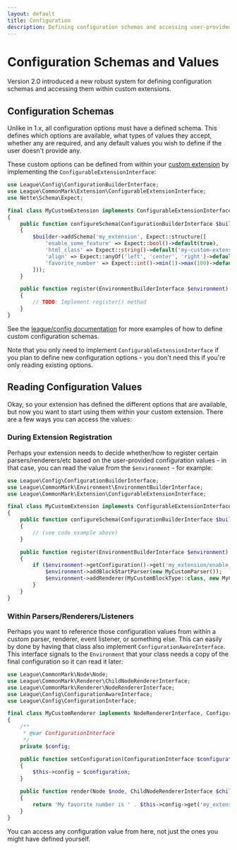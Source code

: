 ```yaml
---
layout: default
title: Configuration
description: Defining configuration schemas and accessing user-provided configuration options within your custom extensions
---
```


# Configuration Schemas and Values

Version 2.0 introduced a new robust system for defining configuration schemas and accessing them within custom extensions.

## Configuration Schemas

Unlike in 1.x, all configuration options must have a defined schema.  This defines which options are available, what types of values they accept, whether any are required, and any default values you wish to define if the user doesn't provide any.

These custom options can be defined from within your [custom extension](/2.3/customization/extensions/) by implementing the `ConfigurableExtensionInterface`:

```php
use League\Config\ConfigurationBuilderInterface;
use League\CommonMark\Extension\ConfigurableExtensionInterface;
use Nette\Schema\Expect;

final class MyCustomExtension implements ConfigurableExtensionInterface
{
    public function configureSchema(ConfigurationBuilderInterface $builder): void
    {
        $builder->addSchema('my_extension', Expect::structure([
            'enable_some_feature' => Expect::bool()->default(true),
            'html_class' => Expect::string()->default('my-custom-extension'),
            'align' => Expect::anyOf('left', 'center', 'right')->default('left'),
            'favorite_number' => Expect::int()->min(1)->max(100)->default(42),
        ]));
    }

    public function register(EnvironmentBuilderInterface $environment): void
    {
        // TODO: Implement register() method
    }
}
```

See the [league/config documentation](https://config.thephpleague.com/1.0/schemas/) for more examples of how to define custom configuration schemas.

Note that you only need to implement `ConfigurableExtensionInterface` if you plan to define new configuration options - you don't need this if you're only reading existing options.

## Reading Configuration Values

Okay, so your extension has defined the different options that are available, but now you want to start using them within your custom extension.  There are a few ways you can access the values:

### During Extension Registration

Perhaps your extension needs to decide whether/how to register certain parsers/renderers/etc based on the user-provided configuration values - in that case, you can read the value from the `$environment` - for example:

```php
use League\Config\ConfigurationBuilderInterface;
use League\CommonMark\Environment\EnvironmentBuilderInterface;
use League\CommonMark\Extension\ConfigurableExtensionInterface;

final class MyCustomExtension implements ConfigurableExtensionInterface
{
    public function configureSchema(ConfigurationBuilderInterface $builder): void
    {
        // (see code example above)
    }

    public function register(EnvironmentBuilderInterface $environment): void
    {
        if ($environment->getConfiguration()->get('my_extension/enable_some_feature')) {
            $environment->addBlockStartParser(new MyCustomParser());
            $environment->addRenderer(MyCustomBlockType::class, new MyCustomRenderer());
        }
    }
}
```

### Within Parsers/Renderers/Listeners

Perhaps you want to reference those configuration values from within a custom parser, renderer, event listener, or something else.  This can easily by done by having that class also implement `ConfigurationAwareInterface`.  This interface signals to the `Environment` that your class needs a copy of the final configuration so it can read it later:

```php
use League\CommonMark\Node\Node;
use League\CommonMark\Renderer\ChildNodeRendererInterface;
use League\CommonMark\Renderer\NodeRendererInterface;
use League\Config\ConfigurationAwareInterface;
use League\Config\ConfigurationInterface;

final class MyCustomRenderer implements NodeRendererInterface, ConfigurationAwareInterface
{
    /**
     * @var ConfigurationInterface
     */
    private $config;

    public function setConfiguration(ConfigurationInterface $configuration): void
    {
        $this->config = $configuration;
    }

    public function render(Node $node, ChildNodeRendererInterface $childRenderer)
    {
        return 'My favorite number is ' . $this->config->get('my_extension/favorite_number');
    }
}
```

You can access any configuration value from here, not just the ones you might have defined yourself.
